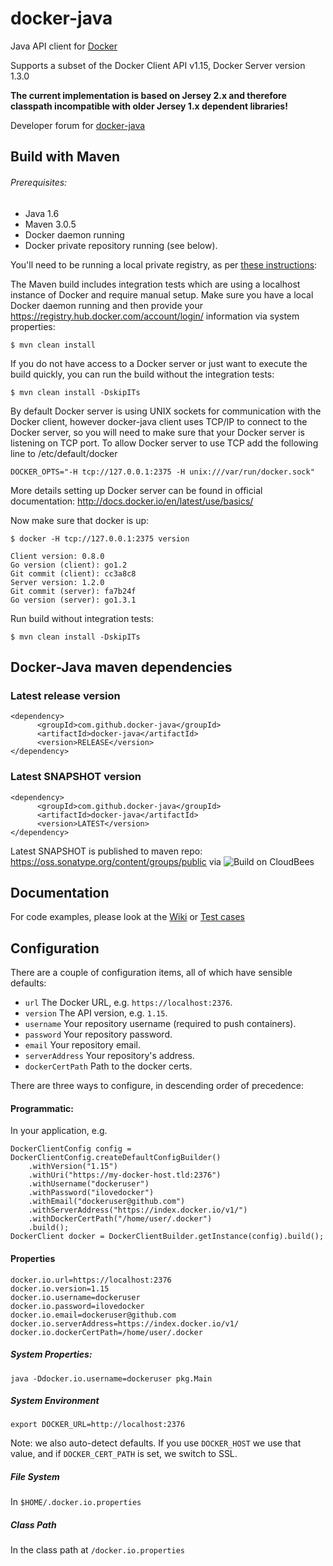 # docker-java 

Java API client for [Docker](http://docs.docker.io/ "Docker")

Supports a subset of the Docker Client API v1.15, Docker Server version 1.3.0

<b>The current implementation is based on Jersey 2.x and therefore classpath incompatible with older Jersey 1.x dependent libraries!</b>

Developer forum for [docker-java](https://groups.google.com/forum/?hl=de#!forum/docker-java-dev "docker-java")

## Build with Maven

###### Prerequisites:

* Java 1.6
* Maven 3.0.5
* Docker daemon running
* Docker private repository running (see below).

You'll need to be running a local private registry, as per [these instructions](docker-auth-registry/README.md):    

The Maven build includes integration tests which are using a localhost instance of Docker and require manual setup. Make sure you have a local Docker daemon running and then provide your https://registry.hub.docker.com/account/login/ information via system properties:

    $ mvn clean install

If you do not have access to a Docker server or just want to execute the build quickly, you can run the build without the integration tests:

    $ mvn clean install -DskipITs

By default Docker server is using UNIX sockets for communication with the Docker client, however docker-java
client uses TCP/IP to connect to the Docker server, so you will need to make sure that your Docker server is
listening on TCP port. To allow Docker server to use TCP add the following line to /etc/default/docker

    DOCKER_OPTS="-H tcp://127.0.0.1:2375 -H unix:///var/run/docker.sock"

More details setting up Docker server can be found in official documentation: http://docs.docker.io/en/latest/use/basics/

Now make sure that docker is up:

    $ docker -H tcp://127.0.0.1:2375 version

    Client version: 0.8.0
	Go version (client): go1.2
	Git commit (client): cc3a8c8
	Server version: 1.2.0
	Git commit (server): fa7b24f
	Go version (server): go1.3.1

Run build without integration tests:

    $ mvn clean install -DskipITs

## Docker-Java maven dependencies

### Latest release version

    <dependency>
          <groupId>com.github.docker-java</groupId>
          <artifactId>docker-java</artifactId>
          <version>RELEASE</version>
    </dependency>

### Latest SNAPSHOT version

    <dependency>
          <groupId>com.github.docker-java</groupId>
          <artifactId>docker-java</artifactId>
          <version>LATEST</version>
    </dependency>

Latest SNAPSHOT is published to maven repo: https://oss.sonatype.org/content/groups/public via ![Build on CloudBees](http://cloudbees.prod.acquia-sites.com/sites/default/files/styles/large/public/Button-Powered-by-CB.png?itok=uMDWINfY)

## Documentation

For code examples, please look at the [Wiki](https://github.com/docker-java/docker-java/wiki) or [Test cases](https://github.com/docker-java/docker-java/tree/master/src/test/java/com/github/dockerjava/core/command "Test cases")

## Configuration

There are a couple of configuration items, all of which have sensible defaults:

* `url` The Docker URL, e.g. `https://localhost:2376`.
* `version` The API version, e.g. `1.15`.
* `username` Your repository username (required to push containers).
* `password` Your repository password.
* `email` Your repository email.
* `serverAddress` Your repository's address.
* `dockerCertPath` Path to the docker certs.

There are three ways to configure, in descending order of precedence:

#### Programmatic:
In your application, e.g.

    DockerClientConfig config = DockerClientConfig.createDefaultConfigBuilder()
        .withVersion("1.15")
        .withUri("https://my-docker-host.tld:2376")
        .withUsername("dockeruser")
        .withPassword("ilovedocker")
        .withEmail("dockeruser@github.com")
        .withServerAddress("https://index.docker.io/v1/")
        .withDockerCertPath("/home/user/.docker")
        .build();
    DockerClient docker = DockerClientBuilder.getInstance(config).build();

#### Properties

    docker.io.url=https://localhost:2376
    docker.io.version=1.15
    docker.io.username=dockeruser
    docker.io.password=ilovedocker
    docker.io.email=dockeruser@github.com
    docker.io.serverAddress=https://index.docker.io/v1/
    docker.io.dockerCertPath=/home/user/.docker


##### System Properties:

    java -Ddocker.io.username=dockeruser pkg.Main

##### System Environment

    export DOCKER_URL=http://localhost:2376
    
Note: we also auto-detect defaults. If you use `DOCKER_HOST` we use that value, and if `DOCKER_CERT_PATH` is set, we switch to SSL.

##### File System  

In `$HOME/.docker.io.properties`

##### Class Path

In the class path at `/docker.io.properties`
    
